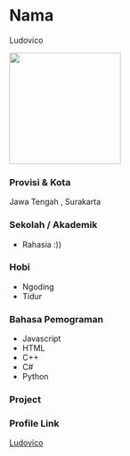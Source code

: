 # Nama
Ludovico

<img src="https://avatars.githubusercontent.com/u/44255157?v=4" width="200" height="200" align="center"/>

### Provisi & Kota

Jawa Tengah , Surakarta

### Sekolah / Akademik

- Rahasia :))

### Hobi

- Ngoding
- Tidur


### Bahasa Pemograman

- Javascript
- HTML
- C++
- C#
- Python

### Project



### Profile Link

[Ludovico](https://github.com/LudovicoSforza)
